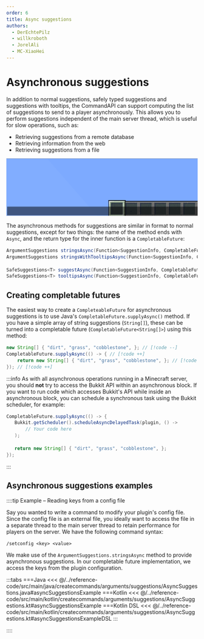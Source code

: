 ```yaml
---
order: 6
title: Async suggestions
authors:
  - DerEchtePilz
  - willkroboth
  - JorelAli
  - MC-XiaoHei
---
```


# Asynchronous suggestions

In addition to normal suggestions, safely typed suggestions and suggestions with tooltips, the CommandAPI can support computing the list of suggestions to send to a player asynchronously. This allows you to perform suggestions independent of the main server thread, which is useful for slow operations, such as:

- Retrieving suggestions from a remote database
- Retrieving information from the web
- Retrieving suggestions from a file

![asynchronous suggestions](/images/asyncsuggestions.gif)

The asynchronous methods for suggestions are similar in format to normal suggestions, except for two things: the name of the method ends with `Async`, and the return type for the inner function is a `CompletableFuture`:

```java
ArgumentSuggestions stringsAsync(Function<SuggestionInfo, CompletableFuture<String[]>> suggestions);
ArgumentSuggestions stringsWithTooltipsAsync(Function<SuggestionInfo, CompletableFuture<IStringTooltip[]>> suggestions);
    
SafeSuggestions<T> suggestAsync(Function<SuggestionInfo, CompletableFuture<T[]>> suggestions);
SafeSuggestions<T> tooltipsAsync(Function<SuggestionInfo, CompletableFuture<Tooltip<T>[]>> suggestions);
```

## Creating completable futures

The easiest way to create a `CompleteableFuture` for asynchronous suggestions is to use Java's `CompletableFuture.supplyAsync()` method. If you have a simple array of string suggestions (`String[]`), these can be turned into a completable future (`CompletableFuture<String[]>`) using this method:

```java
new String[] { "dirt", "grass", "cobblestone", }; // [!code --]
CompletableFuture.supplyAsync(() -> { // [!code ++]
    return new String[] { "dirt", "grass", "cobblestone", }; // [!code ++]
}); // [!code ++]
```

:::info
As with all asynchronous operations running in a Minecraft server, you should **not** try to access the Bukkit API within an asynchronous block. If you want to run code which accesses Bukkit's API while inside an asynchronous block, you can schedule a synchronous task using the Bukkit scheduler, for example:

```java
CompletableFuture.supplyAsync(() -> {
   Bukkit.getScheduler().scheduleAsyncDelayedTask(plugin, () -> 
       // Your code here
   );

   return new String[] { "dirt", "grass", "cobblestone", };
});
```
:::

## Asynchronous suggestions examples

::::tip Example – Reading keys from a config file

Say you wanted to write a command to modify your plugin's config file. Since the config file is an external file, you ideally want to access the file in a separate thread to the main server thread to retain performance for players on the server. We have the following command syntax:

```mccmd
/setconfig <key> <value>
```

We make use of the `ArgumentSuggestions.stringsAsync` method to provide asynchronous suggestions. In our completable future implementation, we access the keys from the plugin configuration.

:::tabs
===Java
<<< @/../reference-code/src/main/java/createcommands/arguments/suggestions/AsyncSuggestions.java#asyncSuggestionsExample
===Kotlin
<<< @/../reference-code/src/main/kotlin/createcommands/arguments/suggestions/AsyncSuggestions.kt#asyncSuggestionsExample
===Kotlin DSL
<<< @/../reference-code/src/main/kotlin/createcommands/arguments/suggestions/AsyncSuggestions.kt#asyncSuggestionsExampleDSL
:::

::::